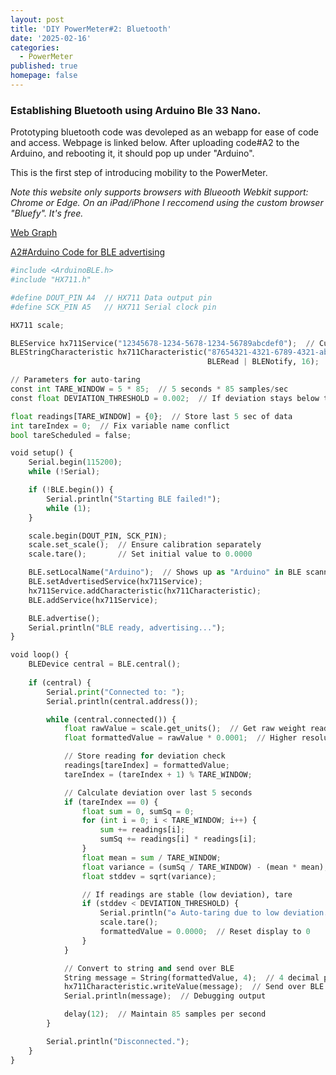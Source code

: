 ```yaml
---
layout: post
title: 'DIY PowerMeter#2: Bluetooth'
date: '2025-02-16'
categories:
  - PowerMeter
published: true
homepage: false
---
```


### Establishing Bluetooth using Arduino Ble 33 Nano.

Prototyping bluetooth code was devoleped as an webapp for ease of code and access. Webpage is linked below. After uploading code#A2 to the Arduino, and rebooting it, it should pop up under "Arduino".

This is the first step of introducing mobility to the PowerMeter.

_Note this website only supports browsers with Blueooth Webkit support: Chrome or Edge. On an iPad/iPhone I reccomend using the custom browser "Bluefy". It's free._

[Web Graph](https://webble-8a6e1a.gitlab.io/)

[A2#Arduino Code for BLE advertising](https://webble-8a6e1a.gitlab.io/)

```python
#include <ArduinoBLE.h>
#include "HX711.h"

#define DOUT_PIN A4  // HX711 Data output pin
#define SCK_PIN A5   // HX711 Serial clock pin

HX711 scale;

BLEService hx711Service("12345678-1234-5678-1234-56789abcdef0");  // Custom BLE service UUID
BLEStringCharacteristic hx711Characteristic("87654321-4321-6789-4321-abcdef987654", 
                                            BLERead | BLENotify, 16);  // Max 16 characters

// Parameters for auto-taring
const int TARE_WINDOW = 5 * 85;  // 5 seconds * 85 samples/sec
const float DEVIATION_THRESHOLD = 0.002;  // If deviation stays below this, tare

float readings[TARE_WINDOW] = {0};  // Store last 5 sec of data
int tareIndex = 0;  // Fix variable name conflict
bool tareScheduled = false;

void setup() {
    Serial.begin(115200);
    while (!Serial);

    if (!BLE.begin()) {
        Serial.println("Starting BLE failed!");
        while (1);
    }

    scale.begin(DOUT_PIN, SCK_PIN);
    scale.set_scale();  // Ensure calibration separately
    scale.tare();       // Set initial value to 0.0000

    BLE.setLocalName("Arduino");  // Shows up as "Arduino" in BLE scanner
    BLE.setAdvertisedService(hx711Service);
    hx711Service.addCharacteristic(hx711Characteristic);
    BLE.addService(hx711Service);

    BLE.advertise();
    Serial.println("BLE ready, advertising...");
}

void loop() {
    BLEDevice central = BLE.central();
    
    if (central) {
        Serial.print("Connected to: ");
        Serial.println(central.address());

        while (central.connected()) {
            float rawValue = scale.get_units();  // Get raw weight reading
            float formattedValue = rawValue * 0.0001;  // Higher resolution

            // Store reading for deviation check
            readings[tareIndex] = formattedValue;
            tareIndex = (tareIndex + 1) % TARE_WINDOW;

            // Calculate deviation over last 5 seconds
            if (tareIndex == 0) {
                float sum = 0, sumSq = 0;
                for (int i = 0; i < TARE_WINDOW; i++) {
                    sum += readings[i];
                    sumSq += readings[i] * readings[i];
                }
                float mean = sum / TARE_WINDOW;
                float variance = (sumSq / TARE_WINDOW) - (mean * mean);
                float stddev = sqrt(variance);

                // If readings are stable (low deviation), tare
                if (stddev < DEVIATION_THRESHOLD) {
                    Serial.println("♻️ Auto-taring due to low deviation...");
                    scale.tare();
                    formattedValue = 0.0000;  // Reset display to 0
                }
            }

            // Convert to string and send over BLE
            String message = String(formattedValue, 4);  // 4 decimal places
            hx711Characteristic.writeValue(message);  // Send over BLE
            Serial.println(message);  // Debugging output

            delay(12);  // Maintain 85 samples per second
        }

        Serial.println("Disconnected.");
    }
}

```
